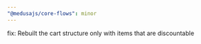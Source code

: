 ```yaml
---
"@medusajs/core-flows": minor
---
```


fix: Rebuilt the cart structure only with items that are discountable
